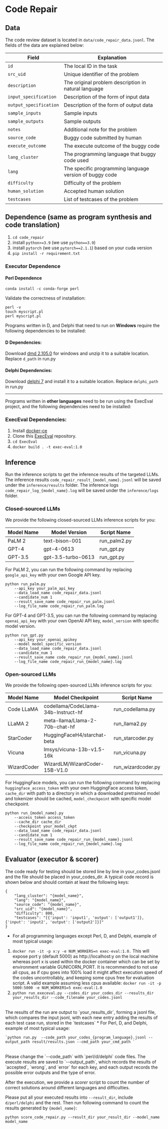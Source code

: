 # Code Repair

## Data
The code review dataset is located in `data/code_repair_data.jsonl`. The fields of the data are explained below:

| Field                	   | Explanation                                          	             |
|--------------------------|--------------------------------------------------------------------|
| `id`                   	 | The local ID in the task                             	             |
| `src_uid`              	 | Unique identifier of the problem                     	             |
| `description`          	 | The original problem description in natural language 	             |
| `input_specification`  	 | Description of the form of input data                	             |
| `output_specification` 	 | Description of the form of output data               	             |
| `sample_inputs`        	 | Sample inputs                                        	             |
| `sample_outputs`       	 | Sample outputs                                       	             |
| `notes`                	 | Additional note for the problem                              	     |
| `source_code`            | Buggy code submitted by human                                      |
| `execute_outcome`         | The execute outcome of the buggy code                              |
| `lang_cluster`         	 | The programming language that buggy code used                    	 |
| `lang`                   | The specific programming language version of buggy code            |
| `difficulty`           	 | Difficulty of the problem                            	             |
| `human_solution`       	 | Accepted human solution                              	             |
| `testcases`            	 | List of testcases of the problem           	                       |

 

## Dependence (same as program synthesis and code translation)
1. `cd code_repair`
2. install `python>=3.9` (we use `python==3.9`)
3. install `pytorch` (we use `pytorch==2.1.1`) based on your cuda version
4. ``pip install -r requirement.txt``

### Executor Dependence 
#### Perl Dependence
```
conda install -c conda-forge perl
```
Validate the correctness of installation:
```
perl -v
touch myscript.pl
perl myscript.pl
```

Programs written in D, and Delphi that need to run on **Windows** require the following dependencies to be installed:

#### D Dependencies:

Download [dmd 2.105.0](https://downloads.dlang.org/releases/2.x/2.105.0/) for windows and unzip it to a suitable location. Replace `d_path` in run.py

#### Delphi Dependencies:

Download [delphi 7](http://altd.embarcadero.com/download/delphi/d7/english/ent/delphi_7_ent_en.iso) and install it to a suitable location. Replace `delphi_path` in run.py

***

Programs written in **other languages** need to be run using the ExecEval project, and the following dependencies need to be installed:

### ExecEval Dependencies:

1. Install [docker-ce](https://docs.docker.com/engine/install/)
2. Clone this [ExecEval](https://github.com/ntunlp/ExecEval)  repository.
3. `cd ExecEval`
4. `docker build . -t exec-eval:1.0`



## Inference
Run the inference scripts to get the inference results of the targeted LLMs. The inference results `code_repair_result_{model_name}.jsonl` will be saved under the `inference/results` folder. The inference logs `code_repair_log_{model_name}.log` will be saved under the `inference/logs` folder.

### Closed-sourced LLMs

We provide the following closed-sourced LLMs inference scripts for you:


| Model Name | Model Version      | Script Name  |
| ---------- | ------------------ | ------------ |
| PaLM 2     | text-bison-001     | run_palm2.py |
| GPT-4      | gpt-4-0613         | run_gpt.py   |
| GPT-3.5    | gpt-3.5-turbo-0613 | run_gpt.py   |

For PaLM 2, you can run the following command by replacing `google_api_key` with your own Google API key. 

```angular2html
python run_palm.py 
    --api_key your_palm_api_key
    --data_load_name code_repair_data.jsonl
    --candidate_num 1
    --result_save_name code_repair_run_palm.jsonl
    --log_file_name code_repair_run_palm.log
```

For GPT-4 and GPT-3.5, you can run the following command by replacing `openai_api_key` with your own OpenAI API key, `model_version` with specific model version.

```angular2html
python run_gpt.py
    --api_key your_openai_apikey
    --model model_specific_version
    --data_load_name code_repair_data.jsonl
    --candidate_num 1
    --result_save_name code_repair_run_{model_name}.jsonl
    --log_file_name code_repair_run_{model_name}.log
```


### Open-sourced LLMs

We provide the following open-sourced LLMs inference scripts for you:


| Model Name  | Model Checkpoint                    | Script Name        |
| ----------- | ----------------------------------- | ------------------ |
| Code LLaMA  | codellama/CodeLlama-34b-Instruct-hf | run_codellama.py   |
| LLaMA 2     | meta-llama/Llama-2-70b-chat-hf      | run_llama2.py      |
| StarCoder   | HuggingFaceH4/starchat-beta         | run_starcoder.py   |
| Vicuna      | lmsys/vicuna-13b-v1.5-16k           | run_vicuna.py      |
| WizardCoder | WizardLM/WizardCoder-15B-V1.0       | run_wizardcoder.py |

For HuggingFace models, you can run the following command by replacing `huggingface_access_token` with your own HuggingFace access token, `cache_dir` with path to a directory in which a downloaded pretrained model and tokenizer should be cached, `model_checkpoint` with specific model checkpoint.

```angular2html
python run_{model_name}.py 
    --access_token access_token
    --cache_dir cache_dir 
    --checkpoint your_model_ckpt
    --data_load_name code_repair_data.jsonl
    --candidate_num 1
    --result_save_name code_repair_run_{model_name}.jsonl
    --log_file_name code_repair_run_{model_name}.log
```




## Evaluator (executor & scorer)


The code ready for testing should be stored line by line in your\_codes.jsonl and the file should be placed in your\_codes\_dir. A typical code record is shown below and should contain at least the following keys:

```
{
    "lang_cluster": "{model_name}",
    "lang": "{model_name}",
    "source_code": "{model_name}",
    "src_uid": "{model_name}",
    "difficulty": 800,
    "testcases": "[{'input': 'input1', 'output': ['output1']}, {'input': 'input2', 'output': ['output2']}]"
}
```

* For all programming languages except Perl, D, and Delphi, example of most typical usage:

1. `docker run -it -p x:y -e NUM_WORKERS=n exec-eval:1.0.` This will expose port y (default 5000) as http://localhost:y on the local machine whereas port x is used within the docker container which can be set by environment variable GUNICORN_PORT. It is recommended to not use all cpus, as if cpu goes into 100% load it might affect execution speed of the codes uncontrollably, and keeping some cpus free for evaluation script. A valid example assuming less cpus available: `docker run -it -p 5000:5000 -e NUM_WORKERS=5 exec-eval:1.0`
2. `python run_execeval.py --codes_dir your_codes_dir --results_dir your_results_dir --code_filename your_codes.jsonl`
<br>
    The results of the run are output to `your_results_dir`, forming a jsonl file, which compares the input jsonl, with each new entry adding the results of each test case run, stored in the `testcases`
* For Perl, D, and Delphi, example of most typical usage:

    `python run.py  --code_path your_codes_{program_language}.jsonl --output_path result/results.json --cmd_path your_cmd_path `
<br>
    Please change the `--code_path` with `perl/d/delphi` code files. The execute results are saved to `--output_path`, which records the results of `accepted`, `wrong`, and `error` for each key, and each output records the possible error outputs and the type of error.

After the execution, we provide a *scorer* script to count the number of correct solutions around different languages and difficulties. 

Please put all your executed results into `--result_dir`, include `d/perl/delphi` and the rest. Then run following command to count the results generated by `{model_name}`: 

`python score_code_repair.py --result_dir your_result_dir --model_name model_name`
